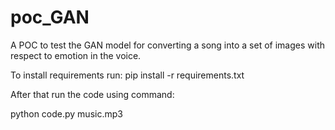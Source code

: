 # poc_GAN
 A POC to test the GAN model for converting a song into a set of images with respect to emotion in the voice.

To install requirements run:
pip install -r requirements.txt

After that run the code using command:

python code.py music.mp3
